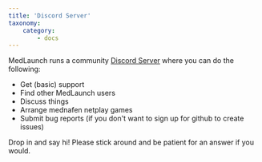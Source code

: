 ```yaml
---
title: 'Discord Server'
taxonomy:
    category:
        - docs
---
```


MedLaunch runs a community [Discord Server](https://discord.gg/kWa2Zv) where you can do the following:

* Get (basic) support
* Find other MedLaunch users
* Discuss things
* Arrange mednafen netplay games
* Submit bug reports (if you don't want to sign up for github to create issues)


Drop in and say hi! Please stick around and be patient for an answer if you would.